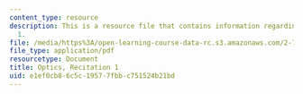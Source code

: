 ```yaml
---
content_type: resource
description: This is a resource file that contains information regarding recitation
  1.
file: /media/https%3A/open-learning-course-data-rc.s3.amazonaws.com/2-71-optics-spring-2014/e1ef0cb86c5c19577fbbc751524b21bd_MIT2_71S14_Rec1.pdf
file_type: application/pdf
resourcetype: Document
title: Optics, Recitation 1
uid: e1ef0cb8-6c5c-1957-7fbb-c751524b21bd
---
```

